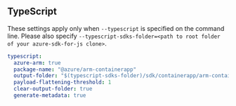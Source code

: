 ## TypeScript

These settings apply only when `--typescript` is specified on the command line.
Please also specify `--typescript-sdks-folder=<path to root folder of your azure-sdk-for-js clone>`.

``` yaml $(typescript)
typescript:
  azure-arm: true
  package-name: "@azure/arm-containerapp"
  output-folder: "$(typescript-sdks-folder)/sdk/containerapp/arm-containerapp"
  payload-flattening-threshold: 1
  clear-output-folder: true
  generate-metadata: true
```
